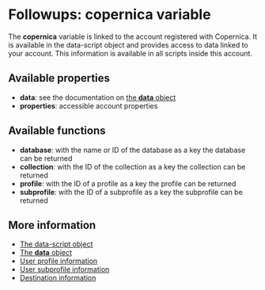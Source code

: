 # Followups: **copernica** variable

The **copernica** variable is linked to the account registered with 
Copernica. It is available in the data-script object and provides access 
to data linked to your account. This information is available in all scripts 
inside this account.

## Available properties

* **data**: see the documentation on [the **data** object](./followups-scripting-data)
* **properties**: accessible account properties

## Available functions

* **database**: with the name or ID of the database as a key the database 
can be returned
* **collection**: with the ID of the collection as a key the collection 
can be returned
* **profile**: with the ID of a profile as a key the profile can be returned
* **subprofile**: with the ID of a subprofile as a key the subprofile 
can be returned

## More information
* [The data-script object](./followups-scripting)
* [The **data** object](./followups-scripting-data)
* [User profile information](./followups-scripting-profile)
* [User subprofile information](./followups-scripting-subprofile)
* [Destination information](./followups-scripting-destination)
